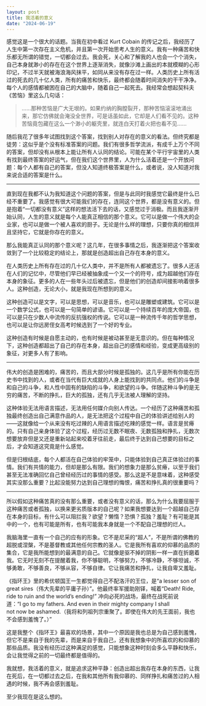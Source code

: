 ```yaml
---
layout: post
title: 我活着的意义
date: "2024-06-19"
---
```


感觉这是一个很大的话题。当我在初中看过 Kurt Cobain 的传记之后，我经历了人生中第一次存在主义危机，并且第一次开始思考人生的意义。我有一种痛苦和快乐都无所谓的错觉，一切都会过去。我会死，关心和了解我的人也会一个个消失，自己本身就渺小的存在在这个世界上逐渐消失，就像沙滩上画出的本就模糊的心形印记，不过半天就被海浪海风抹平，如同从来没有存在过一样。人类历史上所有活过的死去的几十亿人类，所有的痛苦和快乐，最终都会随着时间消失的干干净净。每个人的感情都被困在自己的大脑中，随着自己一起死去。我经常会想起契科夫《苦恼》里这么几句话：

> ……那种苦恼是广大无垠的。如果约纳的胸膛裂开，那种苦恼滚滚地涌出来，那它仿佛就会淹没全世界，可是话虽如此，它却是人们看不见的。这种苦恼竟包藏在这么一个渺小的躯壳里，就连白天打着火把也看不见……

随后我花了很多年试图找到这个答案，找到别人对存在的意义的看法。但终究都是徒劳：这似乎是个没有标准答案的问题。我们有很多哲学流派，有成千上万个不同的答案，但却没有从根本上能让所有人认同的结论。可能在某个平行宇宙里的人类有找到最终答案的好运气，但在我们这个世界里，人为什么活着还是一个开放问题：每个人都有自己的答案，但没人知道终极答案是什么，或者说，没人知道对我来说合适的答案是什么。

---

直到现在我都不认为我知道这个问题的答案，但是与此同时我感觉它最终是什么已经不重要了。我感觉有很大可能我们的存在，连同这个世界，都是没有意义的。但是抱着“一切都没有意义”这样的想法活下去的话，又感觉过于消极。而且我逐渐开始认同，人生的意义就是每个人能真正相信的那个意义。它可以是做一个伟大的企业家，也可以是做一个被人喜欢的厨子。无论是什么样的理想，只要你真的相信并且坚持它，它就是你存在的意义。

那么我能真正认同的那个意义呢？这几年，在很多事情之后，我逐渐把这个答案收敛到了一个比较稳定的结论上，那就是创造超出自己存在本身的意义。

在人类历史上所有存在过的几十亿人类中，并不是所有人都被遗忘了。很多人还活在人们的记忆中，尽管他们早已经被抽象成一个又一个的符号，成为超越他们存在本身的象征。更多的人在一些年头过后被遗忘，但是他们的创造却间接影响着很多人。这种创造，无论大小，就是我现在所想到的意义。

这种创造可以是文字，可以是思想，可以是音乐，也可以是雕塑或建筑。它可以是一个数学公式，也可以是一句简单的谚语。它可以是一个持续百年的庞大帝国，也可以是只在少数人中流传的反抗强权的传说。它可以是一种流传千年的哲学思想，也可以是让你远房侄女高考时候选到了一个好的专业。

这种创造有时候是自愿主动的，也有时候是被动甚至是无意识的。但在每种情况下，这种创造都超出了自己的存在本身，超出自己的感情和经验，变成更高级别的象征，对更多人有了影响。

---

伟大的创造是困难的，痛苦的，而且大部分时候是孤独的。这几乎是所有你能在历史书中找到的人，或者在当代有巨大成就的人身上能找到的共同点。他们的斗争是和自己的斗争，和人性中固有的缺陷的斗争，和欲望的斗争。伴随这种斗争的是无穷的痛苦，不断的挣扎，巨大的孤独，还有几乎无法被人理解的坚持。

这种体验无法用语言描述，无法用任何媒介向别人传达。一个经历了这种痛苦和孤独最终创造出自己满意作品的人，是无法把这个过程中自己的体验讲述给别人的——这就像给一个从来没有吃过辣的人用语言描述吃辣的感觉一样。语言是贫瘠的。只有自己亲身体验了这个过程，经历过无数不眠夜、无数孤独和挣扎，无数次想要放弃但是又还是重新站起来咬着牙往前走，最后终于达到自己想要的目标之后，才会知道这究竟是什么感觉。

但是归根结底，每个人都活在自己体验的牢笼中，只能体验到自己真正体验过的事情。我们有共情的能力，但却是那么有限。我们的想象力是那么贫瘠，以至于我们甚至无法准确回忆自己曾经经历过的事情的感受。那么这是不是意味着，这种感受其实没那么重要？比起没能努力达到自己理想的悔恨，痛苦和挣扎真的很重要吗？

---

所以假如这种痛苦真的没有那么重要，或者没有意义的话，那么为什么我要屈服于这种痛苦或者孤独，以换来更劣质版本的自己呢？如果我想要达到一个超越自己存在本身的目标，有什么可以阻拦我？欲望？懒惰？恐惧？孤独？羞耻？有可能是其中的一个，也有可能是所有，也有可能我本身就是一个不配自己理想的烂人。

我脑海里一直有一个自己的应有的形象。它不是尼采的“超人”，不是所谓的佛教的超脱或涅槃，不是基督教或其他任何宗教的圣人。它是我所有喜欢的仰慕的品质的集合，它是我所能想到的最满意的自己。它就像是驱不掉的阴影一样一直在折磨着我。它无时无刻不在提醒着我，你不够聪明，不够努力，不够冷静，不够坦诚，不够勇敢，不够善良，不够从容，不够自律。它让我痛苦和挣扎，让我自卑又羞耻。

《指环王》里的希优顿国王一生都觉得自己不配洛汗的王位，是“a lesser son of great sires（伟大先辈的平庸子孙）”。他最终率军援助刚铎，喊着“Death! Ride, ride to ruin and the world’s ending!” 冲向必死的战场，最终在战死前说道：“I go to my fathers. And even in their mighty company I shall not now be ashamed.（我将和列祖列宗重聚了。即使在伟大的先王面前，我也不会感到羞愧了。）”

这是我整个《指环王》最喜欢的场景，其中一个原因是我也总是为自己感到羞愧，但它不是来自于我的先辈，而是来自于我自己，还有我想象中的所喜欢的和仰慕的那些品质。我没有经历过这种满足的感觉，只能想象这种时刻会多么平静和快乐，会让我觉得之前的一切最终都是值得的。

我就想，我活着的意义，就是追求这种平静：创造出超出我存在本身的东西，让我在死后，在一切都过去之后，在我和其他所有我仰慕的、同样挣扎和痛苦过的人相遇的时候，我不再会感到羞耻。

至少我现在是这么想的。

